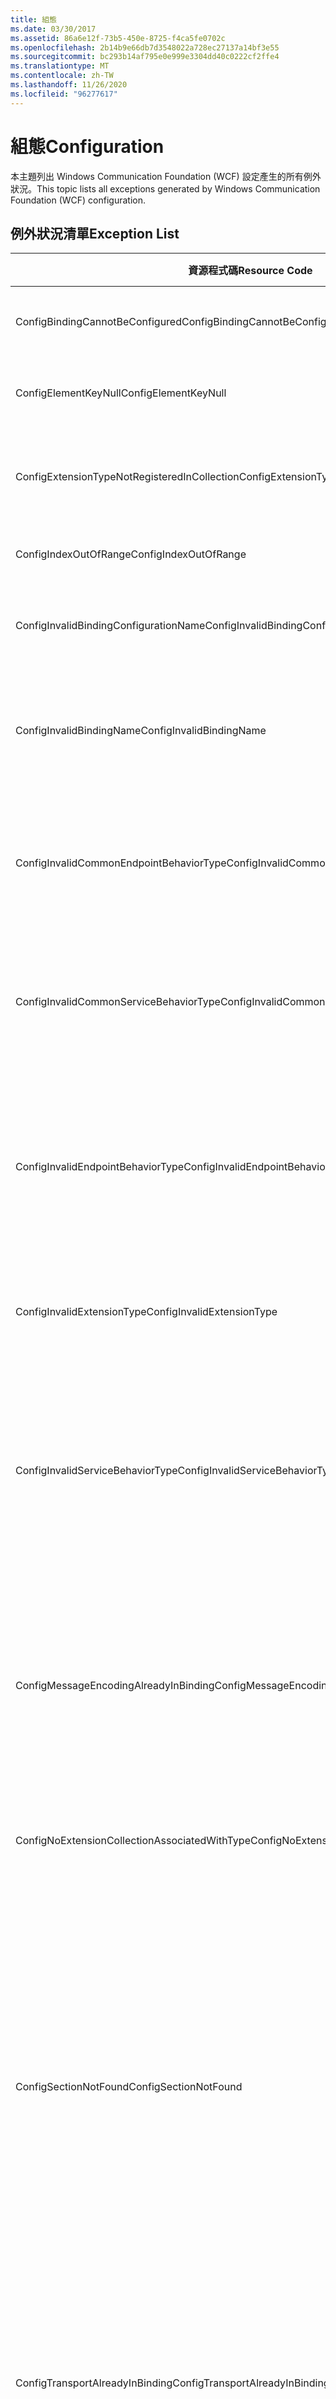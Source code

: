 ```yaml
---
title: 組態
ms.date: 03/30/2017
ms.assetid: 86a6e12f-73b5-450e-8725-f4ca5fe0702c
ms.openlocfilehash: 2b14b9e66db7d3548022a728ec27137a14bf3e55
ms.sourcegitcommit: bc293b14af795e0e999e3304dd40c0222cf2ffe4
ms.translationtype: MT
ms.contentlocale: zh-TW
ms.lasthandoff: 11/26/2020
ms.locfileid: "96277617"
---
```

# <a name="configuration"></a><span data-ttu-id="915ac-102">組態</span><span class="sxs-lookup"><span data-stu-id="915ac-102">Configuration</span></span>

<span data-ttu-id="915ac-103">本主題列出 Windows Communication Foundation (WCF) 設定產生的所有例外狀況。</span><span class="sxs-lookup"><span data-stu-id="915ac-103">This topic lists all exceptions generated by Windows Communication Foundation (WCF) configuration.</span></span>  
  
## <a name="exception-list"></a><span data-ttu-id="915ac-104">例外狀況清單</span><span class="sxs-lookup"><span data-stu-id="915ac-104">Exception List</span></span>  
  
|<span data-ttu-id="915ac-105">資源程式碼</span><span class="sxs-lookup"><span data-stu-id="915ac-105">Resource Code</span></span>|<span data-ttu-id="915ac-106">資源字串</span><span class="sxs-lookup"><span data-stu-id="915ac-106">Resource String</span></span>|  
|-------------------|---------------------|  
|<span data-ttu-id="915ac-107">ConfigBindingCannotBeConfigured</span><span class="sxs-lookup"><span data-stu-id="915ac-107">ConfigBindingCannotBeConfigured</span></span>|<span data-ttu-id="915ac-108">無法設定服務端點上的繫結。</span><span class="sxs-lookup"><span data-stu-id="915ac-108">The binding on the service endpoint cannot be configured.</span></span>|  
|<span data-ttu-id="915ac-109">ConfigElementKeyNull</span><span class="sxs-lookup"><span data-stu-id="915ac-109">ConfigElementKeyNull</span></span>|<span data-ttu-id="915ac-110">特定組態項目金鑰不可為 null。</span><span class="sxs-lookup"><span data-stu-id="915ac-110">The specific configuration element key cannot be null.</span></span>|  
|<span data-ttu-id="915ac-111">ConfigExtensionTypeNotRegisteredInCollection</span><span class="sxs-lookup"><span data-stu-id="915ac-111">ConfigExtensionTypeNotRegisteredInCollection</span></span>|<span data-ttu-id="915ac-112">特定副檔名集合中尚未註冊特定副檔名類型。</span><span class="sxs-lookup"><span data-stu-id="915ac-112">The specific extension type is not registered in the specific extension collection.</span></span>|  
|<span data-ttu-id="915ac-113">ConfigIndexOutOfRange</span><span class="sxs-lookup"><span data-stu-id="915ac-113">ConfigIndexOutOfRange</span></span>|<span data-ttu-id="915ac-114">特定屬性值已超出範圍。</span><span class="sxs-lookup"><span data-stu-id="915ac-114">The value for the specific attribute is out of range.</span></span>|  
|<span data-ttu-id="915ac-115">ConfigInvalidBindingConfigurationName</span><span class="sxs-lookup"><span data-stu-id="915ac-115">ConfigInvalidBindingConfigurationName</span></span>|<span data-ttu-id="915ac-116">特定組態沒有包含特定名稱的繫結。</span><span class="sxs-lookup"><span data-stu-id="915ac-116">The specific configuration does not have a binding with the specific name.</span></span>|  
|<span data-ttu-id="915ac-117">ConfigInvalidBindingName</span><span class="sxs-lookup"><span data-stu-id="915ac-117">ConfigInvalidBindingName</span></span>|<span data-ttu-id="915ac-118">特定組態沒有包含特定名稱的繫結。</span><span class="sxs-lookup"><span data-stu-id="915ac-118">The specific configuration does not have a binding with the specific name.</span></span> <span data-ttu-id="915ac-119">此繫結值無效。</span><span class="sxs-lookup"><span data-stu-id="915ac-119">This is an invalid value for the binding.</span></span>|  
|<span data-ttu-id="915ac-120">ConfigInvalidCommonEndpointBehaviorType</span><span class="sxs-lookup"><span data-stu-id="915ac-120">ConfigInvalidCommonEndpointBehaviorType</span></span>|<span data-ttu-id="915ac-121">無法將特定行為副檔名新增至一般端點行為，因為它尚未實作特定類型。</span><span class="sxs-lookup"><span data-stu-id="915ac-121">Cannot add the specific behavior extension to the common endpoint behavior because it does not implement the specific type.</span></span>|  
|<span data-ttu-id="915ac-122">ConfigInvalidCommonServiceBehaviorType</span><span class="sxs-lookup"><span data-stu-id="915ac-122">ConfigInvalidCommonServiceBehaviorType</span></span>|<span data-ttu-id="915ac-123">無法將特定行為副檔名新增至一般服務行為，因為它尚未實作特定類型。</span><span class="sxs-lookup"><span data-stu-id="915ac-123">Cannot add the specific behavior extension to the common service behavior because it does not implement the specific type.</span></span>|  
|<span data-ttu-id="915ac-124">ConfigInvalidEndpointBehaviorType</span><span class="sxs-lookup"><span data-stu-id="915ac-124">ConfigInvalidEndpointBehaviorType</span></span>|<span data-ttu-id="915ac-125">無法將特定行為副檔名新增至特定端點行為，因為基礎行為類型未實作 IServiceBehavior 介面。</span><span class="sxs-lookup"><span data-stu-id="915ac-125">Cannot add the specific behavior extension to the specific endpoint behavior because the underlying behavior type does not implement the IServiceBehavior interface.</span></span>|  
|<span data-ttu-id="915ac-126">ConfigInvalidExtensionType</span><span class="sxs-lookup"><span data-stu-id="915ac-126">ConfigInvalidExtensionType</span></span>|<span data-ttu-id="915ac-127">特定類型必須衍生自將用於集合的特定副檔名。</span><span class="sxs-lookup"><span data-stu-id="915ac-127">The specific type must derive from the specific extension to be used in the collection.</span></span>|  
|<span data-ttu-id="915ac-128">ConfigInvalidServiceBehaviorType</span><span class="sxs-lookup"><span data-stu-id="915ac-128">ConfigInvalidServiceBehaviorType</span></span>|<span data-ttu-id="915ac-129">無法將行為副檔名新增至包含特定名稱的服務行為，因為基礎行為類型未實作 IServiceBehavior 介面。</span><span class="sxs-lookup"><span data-stu-id="915ac-129">Cannot add the behavior extension 'to the service behavior with the specific name because the underlying behavior type does not implement the IServiceBehavior interface.</span></span>|  
|<span data-ttu-id="915ac-130">ConfigMessageEncodingAlreadyInBinding</span><span class="sxs-lookup"><span data-stu-id="915ac-130">ConfigMessageEncodingAlreadyInBinding</span></span>|<span data-ttu-id="915ac-131">無法新增特定的訊息編碼項目。</span><span class="sxs-lookup"><span data-stu-id="915ac-131">Cannot add the specific message encoding element.</span></span> <span data-ttu-id="915ac-132">特定繫結中已經存在另一個訊息編碼項目。</span><span class="sxs-lookup"><span data-stu-id="915ac-132">Another message encoding element already exists in the specific binding.</span></span> <span data-ttu-id="915ac-133">每個繫結只能有一個訊息編碼項目。</span><span class="sxs-lookup"><span data-stu-id="915ac-133">There can only be one message encoding element for each binding.</span></span>|  
|<span data-ttu-id="915ac-134">ConfigNoExtensionCollectionAssociatedWithType</span><span class="sxs-lookup"><span data-stu-id="915ac-134">ConfigNoExtensionCollectionAssociatedWithType</span></span>|<span data-ttu-id="915ac-135">無法找到與特定類型副檔名相關的副檔名集合。</span><span class="sxs-lookup"><span data-stu-id="915ac-135">Cannot find the extension collection associated with extension of the specific type.</span></span>|  
|<span data-ttu-id="915ac-136">ConfigSectionNotFound</span><span class="sxs-lookup"><span data-stu-id="915ac-136">ConfigSectionNotFound</span></span>|<span data-ttu-id="915ac-137">無法建立特定組態區段。</span><span class="sxs-lookup"><span data-stu-id="915ac-137">The specific configuration section cannot be created.</span></span> <span data-ttu-id="915ac-138">Machine.config 檔案中的資訊遺失。</span><span class="sxs-lookup"><span data-stu-id="915ac-138">The Machine.config file is missing information.</span></span> <span data-ttu-id="915ac-139">請確認此組態區段已順利註冊，而且您的區段名稱拼字正確。</span><span class="sxs-lookup"><span data-stu-id="915ac-139">Verify that this configuration section is properly registered and that you have correctly spelled the section name.</span></span> <span data-ttu-id="915ac-140">如果是 Windows Communication Foundation 區段，請執行 ServiceModelReg.exe -i 來修復此錯誤。</span><span class="sxs-lookup"><span data-stu-id="915ac-140">For Windows Communication Foundation sections, run ServiceModelReg.exe -i to fix this error.</span></span>|  
|<span data-ttu-id="915ac-141">ConfigTransportAlreadyInBinding</span><span class="sxs-lookup"><span data-stu-id="915ac-141">ConfigTransportAlreadyInBinding</span></span>|<span data-ttu-id="915ac-142">無法新增特定的傳輸項目。</span><span class="sxs-lookup"><span data-stu-id="915ac-142">Cannot add the specific transport element.</span></span> <span data-ttu-id="915ac-143">另一個傳輸項目已經存在特地繫結中。</span><span class="sxs-lookup"><span data-stu-id="915ac-143">Another transport element already exists in the specific binding.</span></span> <span data-ttu-id="915ac-144">每個繫結只能有一個訊息編碼項目。</span><span class="sxs-lookup"><span data-stu-id="915ac-144">There can only be one message encoding element for each binding.</span></span>|
